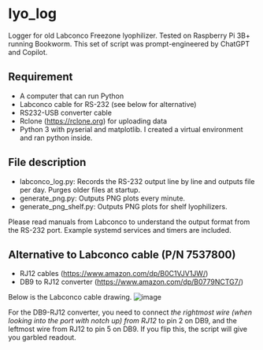 # lyo_log
Logger for old Labconco Freezone lyophilizer. Tested on Raspberry Pi 3B+ running Bookworm. This set of script was prompt-engineered by ChatGPT and Copilot.

## Requirement

- A computer that can run Python
- Labconco cable for RS-232 (see below for alternative)
- RS232-USB converter cable
- Rclone (https://rclone.org) for uploading data
- Python 3 with pyserial and matplotlib. I created a virtual environment and ran python inside.

## File description
- labconco_log.py: Records the RS-232 output line by line and outputs file per day. Purges older files at startup.
- generate_png.py: Outputs PNG plots every minute.
- generate_png_shelf.py: Outputs PNG plots for shelf lyophilizers.

Please read manuals from Labconco to understand the output format from the RS-232 port.
Example systemd services and timers are included.

## Alternative to Labconco cable (P/N 7537800)
- RJ12 cables (https://www.amazon.com/dp/B0C1VJV1JW/)
- DB9 to RJ12 converter (https://www.amazon.com/dp/B0779NCTG7/)

Below is the Labconco cable drawing.
![image](https://github.com/user-attachments/assets/d1e74c2f-63f0-4bc2-b2db-69833f65bb5d)

For the DB9-RJ12 converter, you need to connect *the rightmost wire (when looking into the port with notch up) from RJ12* to pin 2 on DB9, and the leftmost wire from RJ12 to pin 5 on DB9. If you flip this, the script will give you garbled readout.
